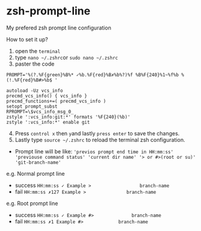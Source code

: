 # zsh-prompt-line
My prefered zsh prompt line configuration

How to set it up?
1. open the `terminal`
2. type `nano ~/.zshrc`or `sudo nano ~/.zshrc`
3. paster the code
```
PROMPT='%(?.%F{green}%B%* ✓%b.%F{red}%B✗%b%?)%f %B%F{240}%1~%f%b %(!.%F{red}%B#>%b$ '

autoload -Uz vcs_info
precmd_vcs_info() { vcs_info }
precmd_functions+=( precmd_vcs_info )
setopt prompt_subst
RPROMPT=\$vcs_info_msg_0_
zstyle ':vcs_info:git:*' formats '%F{240}(%b)'
zstyle ':vcs_info:*' enable git
```
4. Press `control x` then `y`and lastly `press enter` to save the changes.
5. Lastly type `source ~/.zshrc` to reload the terminal zsh configuration.

- Prompt line will be like:
`'previos prompt end time in HH:mm:ss' 'previouse command status' 'current dir name' '> or #>(root or su)'                     'git-branch-name'`

e.g. Normal prompt line
- success  `HH:mm:ss ✓ Example >                  branch-name`
- fail    `HH:mm:ss ✗127 Example >               branch-name` 

e.g. Root prompt line
- success `HH:mm:ss ✓ Example #>              branch-name` 
- fail    `HH:mm:ss ✗1 Example #>             branch-name`
